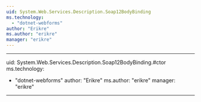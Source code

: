 ```yaml
---
uid: System.Web.Services.Description.Soap12BodyBinding
ms.technology: 
  - "dotnet-webforms"
author: "Erikre"
ms.author: "erikre"
manager: "erikre"
---
```


---
uid: System.Web.Services.Description.Soap12BodyBinding.#ctor
ms.technology: 
  - "dotnet-webforms"
author: "Erikre"
ms.author: "erikre"
manager: "erikre"
---
